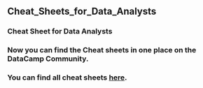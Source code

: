 ## Cheat_Sheets_for_Data_Analysts

### Cheat Sheet for Data Analysts

### Now you can find the Cheat sheets in one place on the DataCamp Community.

### You can find all cheat sheets [here](https://www.datacamp.com/cheat-sheet).
